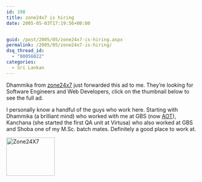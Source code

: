 ```yaml
---
id: 198
title: zone24x7 is hiring
date: 2005-05-03T17:19:56+00:00


guid: /post/2005/05/zone24x7-is-hiring.aspx
permalink: /2005/05/zone24x7-is-hiring/
dsq_thread_id:
  - "80056022"
categories:
  - Sri Lankan
---
```

<p>Dhammika from <a href="http://www.zone24x7.com/home/index.htm">zone24x7</a> just forwarded this ad to me. They&rsquo;re looking for Software Engineers and Web Developers, click on the thumbnail below to see the full ad.</p>
<p>I personally know a handful of&nbsp;the guys who work here. Starting with Dhammika (a brilliant mind) who worked with me at GBS (now <a href="http://www.atlantisonetech.com/">AOT</a>), Kanchana (she started the first QA unit at Virtusa) who also worked at GBS and Shoba one of my M.Sc. batch mates. Definitely a good place to work at.</p>
<p><a href="http://www.merill.net/wp-content/uploads/contentbinary/Zone24X7.jpg"><img height="101" alt="Zone24X7" src="http://www.merill.net/wp-content/uploads/contentbinary/Zone24X7_thumb.jpg" width="128" border="0" /></a></p>